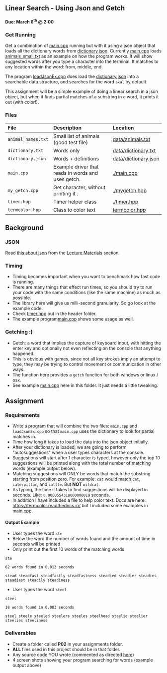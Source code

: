 ## Linear Search - Using Json and Getch
#### Due: March 6<sup>th</sup> @ 2:00

### Get Running

Get a combination of [main.cpp](./main.cpp) running but with it using a json object that loads all the dictionary words from [dictionary.json](./data/dictionary.json). Currently [main.cpp](./main.cpp) loads [animals_small.txt](./data/animals_small.txt) as an example on how the program works. It will show suggested words after you type a character into the terminal. It matches to any location within the word: from, middle, end. 

The program [loadJsonEx.cpp](./loadJsonEx.cpp) does load the [dictionary.json](./data/dictionary.json) into a searchable data structure, and searches for the word `axal` by default. 

This assignment will be a simple example of doing a linear search in a json object, but when it finds partial matches of a substring in a word, it prints it out (with color!).


### Files

| File               | Description                                        | Location                                       |
| :----------------- | :------------------------------------------------- | :--------------------------------------------- |
| `animal_names.txt` | Small list of animals (good test file)             | [data/animals.txt](./data/animals.txt)         |
| `dictionary.txt`   | Words only                                         | [data/dictionary.txt](./data/dictionary.txt)   |
| `dictionary.json`  | Words + definitions                                | [data/dictionary.json](./data/dictionary.json) |
| `main.cpp`         | Example driver that reads in words and uses getch. | [./main.cpp](./main.cpp)                       |
| `my_getch.cpp`     | Get character, without printing it .               | [./mygetch.hpp](./mygetch.hpp)                 |
| `timer.hpp`        | Timer helper class                                 | [./timer.hpp](./timer.hpp)                     |
| `termcolor.hpp`    | Class to color text                                | [termcolor.hpp](termcolor.hpp)                 |

## Background

### JSON

Read [this about json](../../Lectures/LectureMaterials/16-Json/README.md) from the [Lecture Materials](../../Lectures/LectureMaterials/README.md) section.

### Timing

- Timing becomes important when you want to benchmark how fast code is running.
- There are many things that effect run times, so you should try to run your code with the same conditions (like the same machine) as much as possible.
- The library here will give us milli-second granularity. So go look at the example code.
- Check [timer.hpp](./heades/timer.hpp) out in the header folder. 
- The example program[main.cpp](main.cpp) shows some usage as well.

### Getching :)

- Getch: a word that implies the capture of keyboard input, with hitting the enter key and optionally not even reflecting on the console that anything happened.
- This is obvious with games, since not all key strokes imply an attempt to type, they may be trying to control movement or communication in other ways.
- The function here provides a `getch` function for both windows or linux / osx.  
- See example [main.cpp](main.cpp) here in this folder. It just needs a little tweaking.

## Assignment

### Requirements
- Write a program that will combine the two files: `main.cpp` and `loadJsonEx.cpp` so that `main.cpp` uses the dictionary to look for partial matches in. 
- Time how long it takes to load the data into the json object initially. 
- After your dictionary is loaded, we are going to perform "autosuggestions" when a user types characters at the console.
- Suggestions will start after 1 character is typed, however only the top 10 suggestions will be printed along with the total number of matching words (example output below).
- Matching suggestions will ONLY be words that match the substring starting from position zero. For example: `cat` would match `cat`, `caterpillar`, and `cattle`. But **NOT** `wildcat`.
- As typing, the time it takes to find suggestions will be displayed in seconds. Like: `0.0000554310000000019` seconds.
- In addition I have included a file to help color text. Docs are here: https://termcolor.readthedocs.io/ but I included some examples in [main.cpp](main.cpp).


#### Output Example

- User types the word `ste` 
- Below the word the number of words found and the amount of time in seconds will be printed
- Only print out the first 10 words of the matching words


```
ste

62 words found in 0.013 seconds

stead steadfast steadfastly steadfastness steadied steadier steadies steadiest steadily steadiness

```


- User types the word `steel` 

```
steel

18 words found in 0.003 seconds

steel steele steeled steelers steeles steelhead steelie steelier steelies steeliness 

```

### Deliverables

- Create a folder called **P02** in your assignments folder. 
- **ALL** files used in this project should be in that folder.
- Any source code YOU wrote (commented as directed [here](../../Resources/01-Comments/README.md))
- 4 screen shots showing your program searching for words (example output above)
